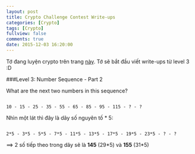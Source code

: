 ```yaml
---
layout: post
title: Crypto Challenge Contest Write-ups
categories: [Crypto]
tags: [Crypto]
fullview: false
comments: true
date: 2015-12-03 16:20:00
---
```


Tớ đang luyện crypto trên trang [này](https://www.mysterytwisterc3.org/en/). Tớ sẽ bắt đầu viết write-ups từ level 3 :D

###Level 3: Number Sequence - Part 2

What are the next two numbers in this sequence?

```

10 - 15 - 25 - 35 - 55 - 65 - 85 - 95 - 115 - ? - ?

```

Nhìn một lát thì đây là dãy số nguyên tố * 5:

```

2*5 - 3*5 - 5*5 - 7*5 - 11*5 - 13*5 - 17*5 - 19*5 - 23*5 - ? - ?

```

==> 2 số tiếp theo trong dãy sẽ là **145** (29\*5) và **155** (31\*5)





